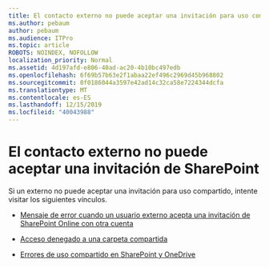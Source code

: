 ```yaml
---
title: El contacto externo no puede aceptar una invitación para uso compartido
ms.author: pebaum
author: pebaum
ms.audience: ITPro
ms.topic: article
ROBOTS: NOINDEX, NOFOLLOW
localization_priority: Normal
ms.assetid: 4d197afd-e806-40ad-ac20-4b10bc497edb
ms.openlocfilehash: 6f69b57b63e2f1abaa22ef496c2969d45b968802
ms.sourcegitcommit: 0f0186044a3597e42ad14c32ca58e7224344dcfa
ms.translationtype: MT
ms.contentlocale: es-ES
ms.lasthandoff: 12/15/2019
ms.locfileid: "40043988"
---
```

# <a name="external-contact-is-unable-to-accept-a-sharepoint-invitation"></a>El contacto externo no puede aceptar una invitación de SharePoint

Si un externo no puede aceptar una invitación para uso compartido, intente visitar los siguientes vínculos.

- [Mensaje de error cuando un usuario externo acepta una invitación de SharePoint Online con otra cuenta](https://docs.microsoft.com/sharepoint/support/sharing-and-permissions/error-when-external-user-accepts-an-invitation-by-using-another-account)

- [Acceso denegado a una carpeta compartida](https://docs.microsoft.com/sharepoint/support/sharing-and-permissions/cannot-access-shared-folder)

- [Errores de uso compartido en SharePoint y OneDrive](https://docs.microsoft.com/sharepoint/sharepoint-onedrive-error-message)

